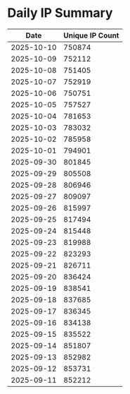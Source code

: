 # Daily IP Summary
| Date | Unique IP Count |
|----|----|
| 2025-10-10 | 750874 |
| 2025-10-09 | 752112 |
| 2025-10-08 | 751405 |
| 2025-10-07 | 752919 |
| 2025-10-06 | 750751 |
| 2025-10-05 | 757527 |
| 2025-10-04 | 781653 |
| 2025-10-03 | 783032 |
| 2025-10-02 | 785958 |
| 2025-10-01 | 794901 |
| 2025-09-30 | 801845 |
| 2025-09-29 | 805508 |
| 2025-09-28 | 806946 |
| 2025-09-27 | 809097 |
| 2025-09-26 | 815997 |
| 2025-09-25 | 817494 |
| 2025-09-24 | 815448 |
| 2025-09-23 | 819988 |
| 2025-09-22 | 823293 |
| 2025-09-21 | 826711 |
| 2025-09-20 | 836424 |
| 2025-09-19 | 838541 |
| 2025-09-18 | 837685 |
| 2025-09-17 | 836345 |
| 2025-09-16 | 834138 |
| 2025-09-15 | 835522 |
| 2025-09-14 | 851807 |
| 2025-09-13 | 852982 |
| 2025-09-12 | 853731 |
| 2025-09-11 | 852212 |